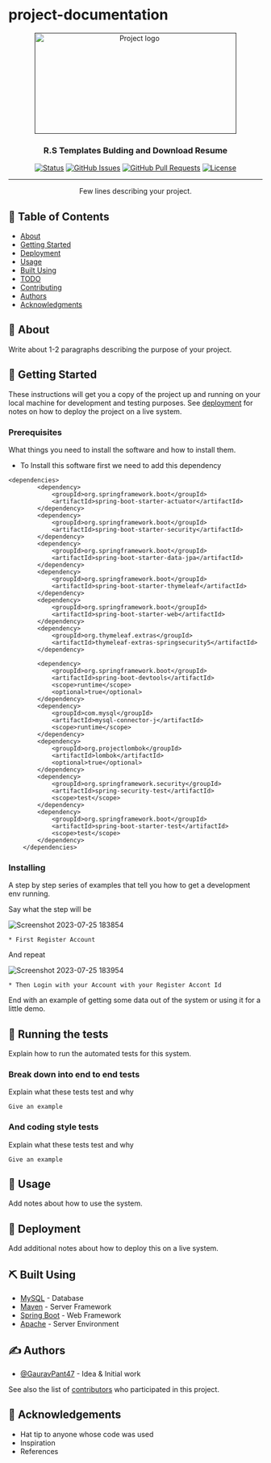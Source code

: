 # project-documentation

<p align="center">
  <a href="" rel="noopener">
 <img width=400px height=200px src="https://github.com/GauravPant47/Resume-Builder--Create-Download-Easily-Resume/assets/115808373/6d5586cd-9940-4a78-b553-989248074234" alt="Project logo"></a>
</p>

<h3 align="center">R.S Templates Bulding and Download Resume</h3>

<div align="center">

  [![Status](https://img.shields.io/badge/status-active-success.svg)]() 
  [![GitHub Issues](https://img.shields.io/github/issues/kylelobo/The-Documentation-Compendium.svg)](https://github.com/kylelobo/The-Documentation-Compendium/issues)
  [![GitHub Pull Requests](https://img.shields.io/github/issues-pr/kylelobo/The-Documentation-Compendium.svg)](https://github.com/kylelobo/The-Documentation-Compendium/pulls)
  [![License](https://img.shields.io/badge/license-MIT-blue.svg)](/LICENSE)

</div>

---

<p align="center"> Few lines describing your project.
    <br> 
</p>

## 📝 Table of Contents
- [About](#about)
- [Getting Started](#getting_started)
- [Deployment](#deployment)
- [Usage](#usage)
- [Built Using](#built_using)
- [TODO](../TODO.md)
- [Contributing](../CONTRIBUTING.md)
- [Authors](#authors)
- [Acknowledgments](#acknowledgement)

## 🧐 About <a name = "about"></a>
Write about 1-2 paragraphs describing the purpose of your project.

## 🏁 Getting Started <a name = "getting_started"></a>
These instructions will get you a copy of the project up and running on your local machine for development and testing purposes. See [deployment](#deployment) for notes on how to deploy the project on a live system.

### Prerequisites
What things you need to install the software and how to install them.

* To Install this software first we need to add this dependency 
```
<dependencies>
		<dependency>
			<groupId>org.springframework.boot</groupId>
			<artifactId>spring-boot-starter-actuator</artifactId>
		</dependency>
		<dependency>
			<groupId>org.springframework.boot</groupId>
			<artifactId>spring-boot-starter-security</artifactId>
		</dependency>
		<dependency>
			<groupId>org.springframework.boot</groupId>
			<artifactId>spring-boot-starter-data-jpa</artifactId>
		</dependency>
		<dependency>
			<groupId>org.springframework.boot</groupId>
			<artifactId>spring-boot-starter-thymeleaf</artifactId>
		</dependency>
		<dependency>
			<groupId>org.springframework.boot</groupId>
			<artifactId>spring-boot-starter-web</artifactId>
		</dependency>
		<dependency>
			<groupId>org.thymeleaf.extras</groupId>
			<artifactId>thymeleaf-extras-springsecurity5</artifactId>
		</dependency>
	
		<dependency>
			<groupId>org.springframework.boot</groupId>
			<artifactId>spring-boot-devtools</artifactId>
			<scope>runtime</scope>
			<optional>true</optional>
		</dependency>
		<dependency>
			<groupId>com.mysql</groupId>
			<artifactId>mysql-connector-j</artifactId>
			<scope>runtime</scope>
		</dependency>
		<dependency>
			<groupId>org.projectlombok</groupId>
			<artifactId>lombok</artifactId>
			<optional>true</optional>
		</dependency>
		<dependency>
			<groupId>org.springframework.security</groupId>
			<artifactId>spring-security-test</artifactId>
			<scope>test</scope>
		</dependency>
		<dependency>
			<groupId>org.springframework.boot</groupId>
			<artifactId>spring-boot-starter-test</artifactId>
			<scope>test</scope>
		</dependency>
	</dependencies>

```

### Installing
A step by step series of examples that tell you how to get a development env running.

Say what the step will be

![Screenshot 2023-07-25 183854](https://github.com/GauravPant47/Resume-Builder--Create-Download-Easily-Resume/assets/115808373/d5d31358-59ac-4dfd-82a8-f3e65d1327a4)

```
* First Register Account
```

And repeat

![Screenshot 2023-07-25 183954](https://github.com/GauravPant47/Resume-Builder--Create-Download-Easily-Resume/assets/115808373/216efece-9c88-456e-aaeb-d6bd4404236b)

```
* Then Login with your Account with your Register Accont Id 
```

End with an example of getting some data out of the system or using it for a little demo.

## 🔧 Running the tests <a name = "tests"></a>
Explain how to run the automated tests for this system.

### Break down into end to end tests
Explain what these tests test and why

```
Give an example
```

### And coding style tests
Explain what these tests test and why

```
Give an example
```

## 🎈 Usage <a name="usage"></a>
Add notes about how to use the system.

## 🚀 Deployment <a name = "deployment"></a>
Add additional notes about how to deploy this on a live system.

## ⛏️ Built Using <a name = "built_using"></a>
- [MySQL](https://www.mysql.com/) - Database
- [Maven](https://maven.apache.org/) - Server Framework
- [Spring Boot](https://spring.io/projects/spring-boot/) - Web Framework
- [Apache](https://httpd.apache.org/) - Server Environment

## ✍️ Authors <a name = "authors"></a>
- [@GauravPant47](https://github.com/GauravPant47) - Idea & Initial work

See also the list of [contributors](https://github.com/GauravPant47/Resume-Builder--Create-Download-Easily-Resume/graphs/contributors) who participated in this project.

## 🎉 Acknowledgements <a name = "acknowledgement"></a>
- Hat tip to anyone whose code was used
- Inspiration
- References
